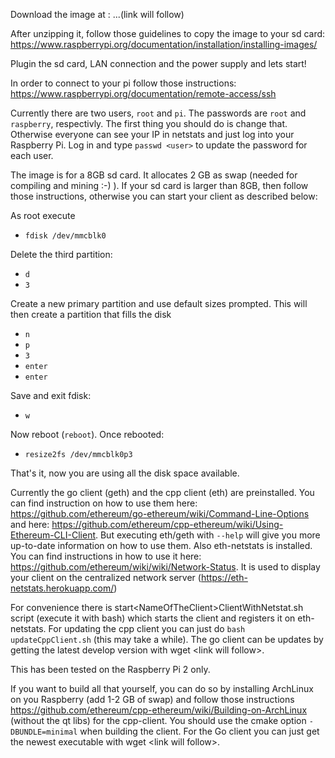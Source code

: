 Download the image at : ...(link will follow)

After unzipping it, follow those guidelines to copy the image to your sd card: https://www.raspberrypi.org/documentation/installation/installing-images/

Plugin the sd card, LAN connection and the power supply and lets start!

In order to connect to your pi follow those instructions: https://www.raspberrypi.org/documentation/remote-access/ssh

Currently there are two users, `root` and `pi`.
The passwords are `root` and `raspberry`, respectivly. The first thing you should do is change that. Otherwise everyone can see your IP in netstats and just log into your Raspberry Pi.
Log in and type `passwd <user>` to update the password for each user.

The image is for a 8GB sd card. It allocates 2 GB as swap (needed for compiling and mining :-) ). If your sd card is larger than 8GB, then follow those instructions, otherwise you can start your client as described below:

As root execute
* `fdisk /dev/mmcblk0`

Delete the third partition:
* `d`
* `3`

Create a new primary partition and use default sizes prompted. This will then create a partition that fills the disk
* `n`
* `p`
* `3`
* `enter`
* `enter`

Save and exit fdisk:
* `w`

Now reboot (`reboot`). Once rebooted: 
* `resize2fs /dev/mmcblk0p3`

That's it, now you are using all the disk space available.

Currently the go client (geth) and the cpp client (eth) are preinstalled. You can find instruction on how to use them here: https://github.com/ethereum/go-ethereum/wiki/Command-Line-Options and here: https://github.com/ethereum/cpp-ethereum/wiki/Using-Ethereum-CLI-Client. But executing eth/geth with `--help` will give you more up-to-date information on how to use them.
Also eth-netstats is installed. You can find instructions in how to use it here: https://github.com/ethereum/wiki/wiki/Network-Status.
It is used to display your client on the centralized network server (https://eth-netstats.herokuapp.com/)

For convenience there is start\<NameOfTheClient>ClientWithNetstat.sh script (execute it with bash) which starts the client and registers it on eth-netstats.
For updating the cpp client you can just do `bash updateCppClient.sh` (this may take a while). The go client can be updates by getting the latest develop version with wget \<link will follow>.

This has been tested on the Raspberry Pi 2 only.

If you want to build all that yourself, you can do so by installing ArchLinux on you Raspberry (add 1-2 GB of swap) and follow those instructions https://github.com/ethereum/cpp-ethereum/wiki/Building-on-ArchLinux (without the qt libs) for the cpp-client. You should use the cmake option `-DBUNDLE=minimal` when building the client.
For the Go client you can just get the newest executable with wget \<link will follow>.





